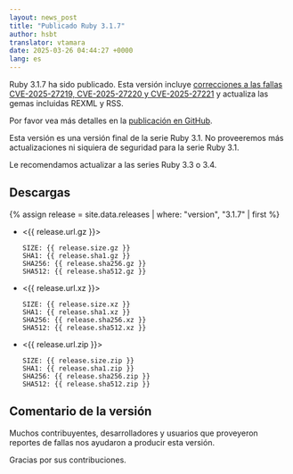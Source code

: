 ```yaml
---
layout: news_post
title: "Publicado Ruby 3.1.7"
author: hsbt
translator: vtamara
date: 2025-03-26 04:44:27 +0000
lang: es
---
```


Ruby 3.1.7 ha sido publicado. Esta versión incluye
[correcciones a las fallas CVE-2025-27219, CVE-2025-27220 y CVE-2025-27221](https://www.ruby-lang.org/es/news/2025/02/26/security-advisories/)
y actualiza las gemas incluidas REXML y RSS.

Por favor vea más detalles en la [publicación en GitHub](https://github.com/ruby/ruby/releases/tag/v3_1_7).

Esta versión es una versión final de la serie Ruby 3.1.
No proveeremos más actualizaciones ni siquiera de seguridad para la serie
Ruby 3.1.

Le recomendamos actualizar a las series Ruby 3.3 o 3.4.

## Descargas

{% assign release = site.data.releases | where: "version", "3.1.7" | first %}

* <{{ release.url.gz }}>

      SIZE: {{ release.size.gz }}
      SHA1: {{ release.sha1.gz }}
      SHA256: {{ release.sha256.gz }}
      SHA512: {{ release.sha512.gz }}

* <{{ release.url.xz }}>

      SIZE: {{ release.size.xz }}
      SHA1: {{ release.sha1.xz }}
      SHA256: {{ release.sha256.xz }}
      SHA512: {{ release.sha512.xz }}

* <{{ release.url.zip }}>

      SIZE: {{ release.size.zip }}
      SHA1: {{ release.sha1.zip }}
      SHA256: {{ release.sha256.zip }}
      SHA512: {{ release.sha512.zip }}

## Comentario de la versión

Muchos contribuyentes, desarrolladores y usuarios que proveyeron reportes de
fallas nos ayudaron a producir esta versión.

Gracias por sus contribuciones.
